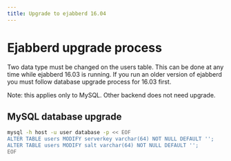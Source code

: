 ```yaml
---
title: Upgrade to ejabberd 16.04
---
```


# Ejabberd upgrade process

Two data type must be changed on the users table. This can be done at any
time while ejabberd 16.03 is running. If you run an older version of ejabberd
you must follow database upgrade process for 16.03 first.

Note: this applies only to MySQL. Other backend does not need upgrade.

## MySQL database upgrade
```bash
mysql -h host -u user database -p << EOF
ALTER TABLE users MODIFY serverkey varchar(64) NOT NULL DEFAULT '';
ALTER TABLE users MODIFY salt varchar(64) NOT NULL DEFAULT '';
EOF
```
